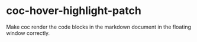 # coc-hover-highlight-patch
Make coc render the code blocks in the markdown document in the floating window correctly.
